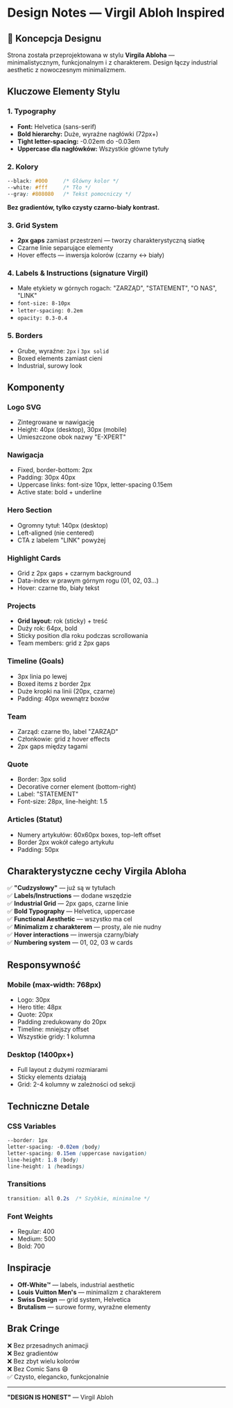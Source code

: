 # Design Notes — Virgil Abloh Inspired

## 🎨 Koncepcja Designu

Strona została przeprojektowana w stylu **Virgila Abloha** — minimalistycznym, funkcjonalnym i z charakterem. Design łączy industrial aesthetic z nowoczesnym minimalizmem.

## Kluczowe Elementy Stylu

### 1. **Typography**
- **Font:** Helvetica (sans-serif)
- **Bold hierarchy:** Duże, wyraźne nagłówki (72px+)
- **Tight letter-spacing:** -0.02em do -0.03em
- **Uppercase dla nagłówków:** Wszystkie główne tytuły

### 2. **Kolory**
```css
--black: #000     /* Główny kolor */
--white: #fff     /* Tło */
--gray: #808080   /* Tekst pomocniczy */
```

**Bez gradientów, tylko czysty czarno-biały kontrast.**

### 3. **Grid System**
- **2px gaps** zamiast przestrzeni — tworzy charakterystyczną siatkę
- Czarne linie separujące elementy
- Hover effects — inwersja kolorów (czarny ↔ biały)

### 4. **Labels & Instructions** (signature Virgil)
- Małe etykiety w górnych rogach: "ZARZĄD", "STATEMENT", "O NAS", "LINK"
- `font-size: 8-10px`
- `letter-spacing: 0.2em`
- `opacity: 0.3-0.4`

### 5. **Borders**
- Grube, wyraźne: `2px` i `3px solid`
- Boxed elements zamiast cieni
- Industrial, surowy look

## Komponenty

### Logo SVG
- Zintegrowane w nawigację
- Height: 40px (desktop), 30px (mobile)
- Umieszczone obok nazwy "E-XPERT"

### Nawigacja
- Fixed, border-bottom: 2px
- Padding: 30px 40px
- Uppercase links: font-size 10px, letter-spacing 0.15em
- Active state: bold + underline

### Hero Section
- Ogromny tytuł: 140px (desktop)
- Left-aligned (nie centered)
- CTA z labelem "LINK" powyżej

### Highlight Cards
- Grid z 2px gaps + czarnym background
- Data-index w prawym górnym rogu (01, 02, 03...)
- Hover: czarne tło, biały tekst

### Projects
- **Grid layout:** rok (sticky) + treść
- Duży rok: 64px, bold
- Sticky position dla roku podczas scrollowania
- Team members: grid z 2px gaps

### Timeline (Goals)
- 3px linia po lewej
- Boxed items z border 2px
- Duże kropki na linii (20px, czarne)
- Padding: 40px wewnątrz boxów

### Team
- Zarząd: czarne tło, label "ZARZĄD"
- Członkowie: grid z hover effects
- 2px gaps między tagami

### Quote
- Border: 3px solid
- Decorative corner element (bottom-right)
- Label: "STATEMENT"
- Font-size: 28px, line-height: 1.5

### Articles (Statut)
- Numery artykułów: 60x60px boxes, top-left offset
- Border 2px wokół całego artykułu
- Padding: 50px

## Charakterystyczne cechy Virgila Abloha

✅ **"Cudzysłowy"** — już są w tytułach  
✅ **Labels/Instructions** — dodane wszędzie  
✅ **Industrial Grid** — 2px gaps, czarne linie  
✅ **Bold Typography** — Helvetica, uppercase  
✅ **Functional Aesthetic** — wszystko ma cel  
✅ **Minimalizm z charakterem** — prosty, ale nie nudny  
✅ **Hover interactions** — inwersja czarny/biały  
✅ **Numbering system** — 01, 02, 03 w cards  

## Responsywność

### Mobile (max-width: 768px)
- Logo: 30px
- Hero title: 48px
- Quote: 20px
- Padding zredukowany do 20px
- Timeline: mniejszy offset
- Wszystkie gridy: 1 kolumna

### Desktop (1400px+)
- Full layout z dużymi rozmiarami
- Sticky elements działają
- Grid: 2-4 kolumny w zależności od sekcji

## Techniczne Detale

### CSS Variables
```css
--border: 1px
letter-spacing: -0.02em (body)
letter-spacing: 0.15em (uppercase navigation)
line-height: 1.8 (body)
line-height: 1 (headings)
```

### Transitions
```css
transition: all 0.2s  /* Szybkie, minimalne */
```

### Font Weights
- Regular: 400
- Medium: 500
- Bold: 700

## Inspiracje

- **Off-White™** — labels, industrial aesthetic
- **Louis Vuitton Men's** — minimalizm z charakterem
- **Swiss Design** — grid system, Helvetica
- **Brutalism** — surowe formy, wyraźne elementy

## Brak Cringe

❌ Bez przesadnych animacji  
❌ Bez gradientów  
❌ Bez zbyt wielu kolorów  
❌ Bez Comic Sans 😄  
✅ Czysto, elegancko, funkcjonalnie  

---

**"DESIGN IS HONEST"** — Virgil Abloh


